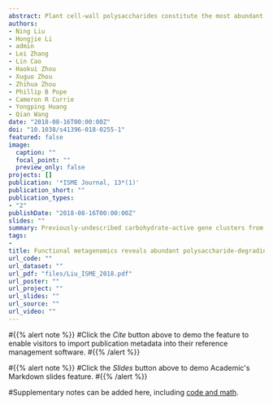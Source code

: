 ```yaml
---
abstract: Plant cell-wall polysaccharides constitute the most abundant but recalcitrant organic carbon source in nature. Microbes residing in the digestive tract of herbivorous bilaterians are particularly efficient at depolymerizing polysaccharides into fermentable sugars and play a significant support role towards their host’s lifestyle. Here, we combine large-scale functional screening of fosmid libraries, shotgun sequencing, and biochemical assays to interrogate the gut microbiota of the wood-feeding “higher” termite _Globitermes brachycerastes_. A number of putative polysaccharide utilization gene clusters were identified with multiple fibrolytic genes. Our large-scale functional screening of 50,000 fosmid clones resulted in 464 clones demonstrating plant polysaccharide-degrading activities, including 267 endoglucanase-, 24 exoglucanase-, 72 β-glucosidase-, and 101 endoxylanase-positive clones. We sequenced 173 functionally active clones and identified ~219 genes encoding putative carbohydrate-active enzymes (CAZymes) targeting cellulose, hemicellulose and pectin. Further analyses revealed that 68 of 154 contigs encode one or more CAZyme, which includes 35 examples of putative saccharolytic operons, suggesting that clustering of CAZymes is common in termite gut microbial inhabitants. Biochemical characterization of a representative xylanase cluster demonstrated that constituent enzymes exhibited complementary physicochemical properties and saccharolytic capabilities. Furthermore, diverse cellobiose-metabolizing enzymes include β-glucosidases, cellobiose phosphorylases, and phopho-6-β-glucosidases were identified and functionally verified, indicating that the termite gut micro-ecosystem utilizes diverse metabolic pathways to interconnect hydrolysis and central metabolism. Collectively, these results provide an in-depth view of the adaptation and digestive strategies employed by gut microbiota within this tiny-yet-efficient host-associated ecosystem.
authors:
- Ning Liu
- Hongjie Li
- admin
- Lei Zhang
- Lin Cao
- Haokui Zhou
- Xuguo Zhou
- Zhihua Zhou
- Phillip B Pope
- Cameron R Currie
- Yongping Huang
- Qian Wang 
date: "2018-08-16T00:00:00Z"
doi: "10.1038/s41396-018-0255-1"
featured: false
image:
  caption: ""
  focal_point: ""
  preview_only: false
projects: []
publication: '*ISME Journal, 13*(1)'
publication_short: ""
publication_types:
- "2"
publishDate: "2018-08-16T00:00:00Z"
slides: ""
summary: Previously-undescribed carbohydrate-active gene clusters from the termite gut microbiome.
tags:
- 
title: Functional metagenomics reveals abundant polysaccharide-degrading gene clusters and cellobiose utilization pathways within gut microbiota of a wood-feeding higher termite
url_code: ""
url_dataset: ""
url_pdf: "files/Liu_ISME_2018.pdf"
url_poster: ""
url_project: ""
url_slides: ""
url_source: ""
url_video: ""
---
```


#{{% alert note %}}
#Click the *Cite* button above to demo the feature to enable visitors to import publication metadata into their reference management software.
#{{% /alert %}}

#{{% alert note %}}
#Click the *Slides* button above to demo Academic's Markdown slides feature.
#{{% /alert %}}

#Supplementary notes can be added here, including [code and math](https://sourcethemes.com/academic/docs/writing-markdown-latex/).
